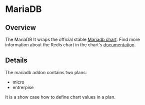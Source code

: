 # MariaDB

## Overview

The MariaDB It wraps the official stable [Mariadb chart](https://github.com/helm/charts/tree/master/stable/mariadb).
Find more information about the Redis chart in the chart's [documentation](chart/mariadb/README.md).

## Details

The mariadb addon contains two plans:
- micro
- entrerpise

It is a show case how to define chart values in a plan.
